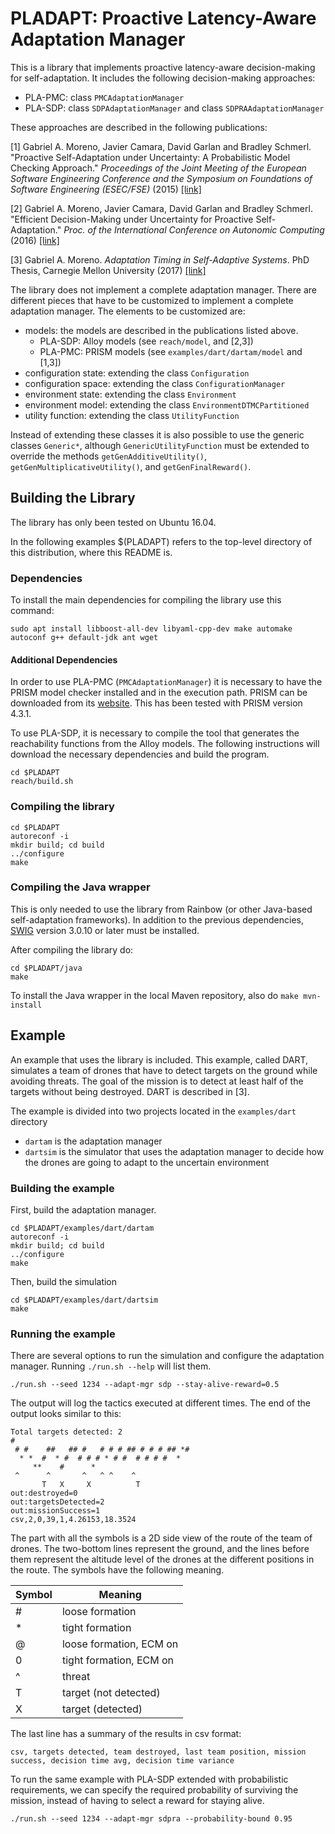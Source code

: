 # PLADAPT: Proactive Latency-Aware Adaptation Manager

This is a library that implements proactive latency-aware decision-making for self-adaptation. It includes the following decision-making approaches:

- PLA-PMC: class `PMCAdaptationManager`
- PLA-SDP: class `SDPAdaptationManager` and class `SDPRAAdaptationManager`

These approaches are described in the following publications:

[1] Gabriel A. Moreno, Javier Camara, David Garlan and Bradley Schmerl. "Proactive Self-Adaptation under Uncertainty: A Probabilistic Model Checking Approach." _Proceedings of the Joint Meeting of the European Software Engineering Conference and the Symposium on Foundations of Software Engineering (ESEC/FSE)_ (2015) [[link]](http://works.bepress.com/gabriel_moreno/25/)

[2] Gabriel A. Moreno, Javier Camara, David Garlan and Bradley Schmerl. "Efficient Decision-Making under Uncertainty for Proactive Self-Adaptation." _Proc. of the International Conference on Autonomic Computing_ (2016) [[link]](http://works.bepress.com/gabriel_moreno/28/)

[3] Gabriel A. Moreno. _Adaptation Timing in Self-Adaptive Systems_. PhD Thesis, Carnegie Mellon University (2017) [[link]](http://works.bepress.com/gabriel_moreno/31/)

The library does not implement a complete adaptation manager. There are different pieces that have to be customized to implement a complete adaptation manager. The elements to be customized are:

- models: the models are described in the publications listed above.
  + PLA-SDP: Alloy models (see `reach/model`, and [2,3])
  + PLA-PMC: PRISM models (see `examples/dart/dartam/model` and [1,3])
- configuration state: extending the class `Configuration`
- configuration space: extending the class `ConfigurationManager`
- environment state: extending the class `Environment`
- environment model: extending the class `EnvironmentDTMCPartitioned`
- utility function: extending the class `UtilityFunction`

Instead of extending these classes it is also possible to use the generic classes `Generic*`, although `GenericUtilityFunction` must be extended to override the methods `getGenAdditiveUtility()`, `getGenMultiplicativeUtility()`, and `getGenFinalReward()`. 


## Building the Library
The library has only been tested on Ubuntu 16.04.

In the following examples $(PLADAPT) refers to the top-level directory of this distribution, where this README is.

### Dependencies
To install the main dependencies for compiling the library use this command:

```
sudo apt install libboost-all-dev libyaml-cpp-dev make automake autoconf g++ default-jdk ant wget
```

#### Additional Dependencies
In order to use PLA-PMC (`PMCAdaptationManager`) it is necessary to have the PRISM model checker installed and in the execution path.
PRISM can be downloaded from its [website](http://www.prismmodelchecker.org).
This has been tested with PRISM version 4.3.1.

To use PLA-SDP, it is necessary to compile the tool that generates the reachability functions from the Alloy models.
The following instructions will download the necessary dependencies and build the program.
```
cd $PLADAPT
reach/build.sh
```

### Compiling the library
```
cd $PLADAPT
autoreconf -i
mkdir build; cd build
../configure
make
```

### Compiling the Java wrapper
This is only needed to use the library from Rainbow (or other Java-based self-adaptation frameworks).
In addition to the previous dependencies, [SWIG](http://www.swig.org/) version 3.0.10 or later must be installed.


After compiling the library do:
```
cd $PLADAPT/java
make
```

To install the Java wrapper in the local Maven repository, also do `make mvn-install`

## Example
An example that uses the library is included.
This example, called DART, simulates a team of drones that have to detect targets on the ground while avoiding threats.
The goal of the mission is to detect at least half of the targets without being destroyed.
DART is described in [3].

The example is divided into two projects located in the `examples/dart` directory
- `dartam` is the adaptation manager
- `dartsim` is the simulator that uses the adaptation manager to decide how the drones are going to adapt to the uncertain environment

### Building the example
First, build the adaptation manager.

```
cd $PLADAPT/examples/dart/dartam
autoreconf -i
mkdir build; cd build
../configure
make
```

Then, build the simulation

```
cd $PLADAPT/examples/dart/dartsim
make
```

### Running the example
There are several options to run the simulation and configure the adaptation manager.
Running `./run.sh --help` will list them.

```
./run.sh --seed 1234 --adapt-mgr sdp --stay-alive-reward=0.5 
```

The output will log the tactics executed at different times.
The end of the output looks similar to this:

```
Total targets detected: 2
#                                       
 # #    ##   ## #   # # # ## # # # ## *#
  * *  #  * #  # # # * # #  # # # #  *  
     **    #      *                     
 ^      ^       ^   ^ ^    ^            
       T   X     X          T           
out:destroyed=0
out:targetsDetected=2
out:missionSuccess=1
csv,2,0,39,1,4.26153,18.3524
```
The part with all the symbols is a 2D side view of the route of the team of drones.
The two-bottom lines represent the ground, and the lines before them represent the altitude level of the drones at the different positions in the route. The symbols have the following meaning.

Symbol | Meaning
-------|-------------------------
\#      | loose formation
\*      | tight formation
@      | loose formation, ECM on
0      | tight formation, ECM on
^      | threat
T      | target (not detected)
X      | target (detected)

The last line has a summary of the results in csv format:
```
csv, targets detected, team destroyed, last team position, mission success, decision time avg, decision time variance
```

To run the same example with PLA-SDP extended with probabilistic requirements, we can specify the required probability of surviving the mission, instead of having to select a reward for staying alive.
```
./run.sh --seed 1234 --adapt-mgr sdpra --probability-bound 0.95
```
